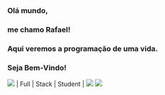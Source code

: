 ### Olá mundo,
### me chamo Rafael!
### Aqui veremos a programação de uma vida.
### Seja Bem-Vindo!
<img src="https://drive.google.com/file/d/1FsixLzOY8aIBfExB2IV58Mt2ZATM9e03/view?usp=sharing" />
| Full | Stack | Student |
<img src="https://github-readme-stats.vercel.app/api/top-langs/?username=rafael-f" />  <img src="https://github-readme-streak-stats.herokuapp.com/?user=rafael-f" />
